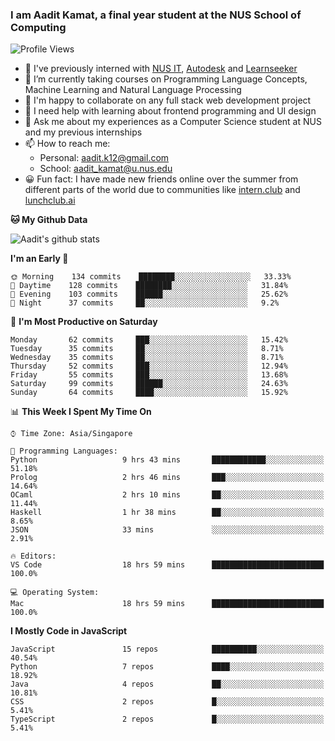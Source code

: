 ### I am Aadit Kamat, a final year student at the NUS School of Computing

![Profile Views](https://komarev.com/ghpvc/?username=aaditkamat)

- 🏢 I've previously interned with [NUS IT](https://nusit.nus.edu.sg/), [Autodesk](https://www.autodesk.com.sg/) and [Learnseeker](https://learnseeker.com/) 
- 🌱 I’m currently taking courses on Programming Language Concepts, Machine Learning and Natural Language Processing
- 👯 I'm happy to collaborate on any full stack web development project
- 🤔 I need help with learning about frontend programming and UI design
- 💬 Ask me about my experiences as a Computer Science student at NUS and my previous internships
- 📫 How to reach me: 
     - Personal: aadit.k12@gmail.com
     - School: aadit_kamat@u.nus.edu
- 😀 Fun fact: I have made new friends online over the summer from different parts of the world due to communities <t> like [intern.club](https://intern.club) and [lunchclub.ai](https://lunchclub.ai/)
     
**🐱 My Github Data**  
     
![Aadit's github stats](https://github-readme-stats.vercel.app/api?username=aaditkamat&count_private=true&show_icons=true)

<!--START_SECTION:waka-->
**I'm an Early 🐤** 

```text
🌞 Morning    134 commits    ████████░░░░░░░░░░░░░░░░░   33.33% 
🌆 Daytime    128 commits    ████████░░░░░░░░░░░░░░░░░   31.84% 
🌃 Evening    103 commits    ██████░░░░░░░░░░░░░░░░░░░   25.62% 
🌙 Night      37 commits     ██░░░░░░░░░░░░░░░░░░░░░░░   9.2%

```
📅 **I'm Most Productive on Saturday** 

```text
Monday       62 commits     ███░░░░░░░░░░░░░░░░░░░░░░   15.42% 
Tuesday      35 commits     ██░░░░░░░░░░░░░░░░░░░░░░░   8.71% 
Wednesday    35 commits     ██░░░░░░░░░░░░░░░░░░░░░░░   8.71% 
Thursday     52 commits     ███░░░░░░░░░░░░░░░░░░░░░░   12.94% 
Friday       55 commits     ███░░░░░░░░░░░░░░░░░░░░░░   13.68% 
Saturday     99 commits     ██████░░░░░░░░░░░░░░░░░░░   24.63% 
Sunday       64 commits     ████░░░░░░░░░░░░░░░░░░░░░   15.92%

```


📊 **This Week I Spent My Time On** 

```text
⌚︎ Time Zone: Asia/Singapore

💬 Programming Languages: 
Python                   9 hrs 43 mins       ████████████░░░░░░░░░░░░░   51.18% 
Prolog                   2 hrs 46 mins       ███░░░░░░░░░░░░░░░░░░░░░░   14.64% 
OCaml                    2 hrs 10 mins       ██░░░░░░░░░░░░░░░░░░░░░░░   11.44% 
Haskell                  1 hr 38 mins        ██░░░░░░░░░░░░░░░░░░░░░░░   8.65% 
JSON                     33 mins             ░░░░░░░░░░░░░░░░░░░░░░░░░   2.91%

🔥 Editors: 
VS Code                  18 hrs 59 mins      █████████████████████████   100.0%

💻 Operating System: 
Mac                      18 hrs 59 mins      █████████████████████████   100.0%

```

**I Mostly Code in JavaScript** 

```text
JavaScript               15 repos            ██████████░░░░░░░░░░░░░░░   40.54% 
Python                   7 repos             ████░░░░░░░░░░░░░░░░░░░░░   18.92% 
Java                     4 repos             ██░░░░░░░░░░░░░░░░░░░░░░░   10.81% 
CSS                      2 repos             █░░░░░░░░░░░░░░░░░░░░░░░░   5.41% 
TypeScript               2 repos             █░░░░░░░░░░░░░░░░░░░░░░░░   5.41%

```



<!--END_SECTION:waka-->
